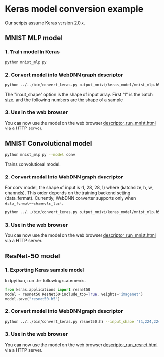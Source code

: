 # Keras model conversion example
Our scripts assume Keras version 2.0.x.

## MNIST MLP model
### 1. Train model in Keras
```sh
python mnist_mlp.py
```

### 2. Convert model into WebDNN graph descriptor
```sh
python ../../bin/convert_keras.py output_mnist/keras_model/mnist_mlp.h5 --input_shape '(1,784)' --out output_mnist
```

The "input_shape" option is the shape of input array. First "1" is the batch size, and the following numbers are the shape of a sample.

### 3. Use in the web browser
You can now use the model on the web browser
[descriptor_run_mnist.html](http://localhost:8000/example/convert_keras/descriptor_run_mnist.html) via a HTTP server.


## MNIST Convolutional model
```sh
python mnist_mlp.py --model conv
```

Trains convolutional model.


### 2. Convert model into WebDNN graph descriptor
For conv model, the shape of input is (1, 28, 28, 1) where (batchsize, h, w, channels). This order depends on the training backend setting (data_format). Currently, WebDNN converter supports only when `data_format==channels_last`.

```sh
python ../../bin/convert_keras.py output_mnist/keras_model/mnist_mlp.h5 --input_shape '(1,28,28,1)' --out output_mnist
```

### 3. Use in the web browser
You can now use the model on the web browser
[descriptor_run_mnist.html](http://localhost:8000/example/convert_keras/descriptor_run_mnist.html) via a HTTP server.

## ResNet-50 model
### 1. Exporting Keras sample model
In ipython, run the following statements.

```python
from keras.applications import resnet50
model = resnet50.ResNet50(include_top=True, weights='imagenet')
model.save("resnet50.h5")
```

### 2. Convert model into WebDNN graph descriptor
```sh
python ../../bin/convert_keras.py resnet50.h5 --input_shape '(1,224,224,3)' --out output
```

### 3. Use in the web browser
You can now use the model on the web browser
[descriptor_run_resnet.html](http://localhost:8000/example/convert_keras/descriptor_run_resnet.html) via a HTTP server.

